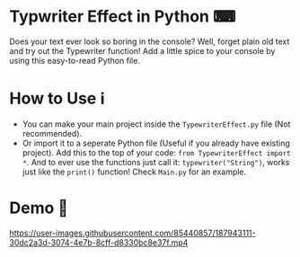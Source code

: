# Typwriter Effect in Python ⌨
Does your text ever look so boring in the console? Well, forget plain old text and try out the Typewriter function! Add a little spice to your console by using this easy-to-read Python file.

# How to Use ℹ
- You can make your main project inside the `TypewriterEffect.py` file (Not recommended).
- Or import it to a seperate Python file (Useful if you already have existing project). Add this to the top of your code: `from TypewriterEffect import *`. And to ever use the functions just call it:  `typewriter("String")`, works just like the `print()` function! Check `Main.py` for an example.

# Demo 🎁
https://user-images.githubusercontent.com/85440857/187943111-30dc2a3d-3074-4e7b-8cff-d8330bc8e37f.mp4
